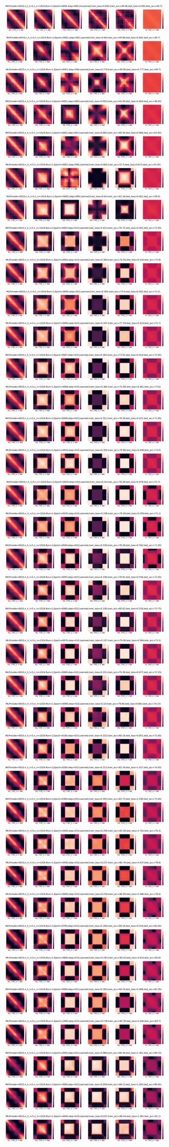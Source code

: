 <p align="center"> <img src= '../all_figs/MLP(mode=0010,n_h_l=5,n_n=1024,Run=1,Epoch=0000,step=000,UnLearned,train_loss=0.693,train_acc=49.06,test_loss=0.693,test_acc=49.7).png' /> </p>
<p align="center"> <img src= '../all_figs/MLP(mode=0010,n_h_l=5,n_n=1024,Run=1,Epoch=0001,step=003,Learned,train_loss=0.69,train_acc=49.06,test_loss=0.691,test_acc=49.7).png' /> </p>
<p align="center"> <img src= '../all_figs/MLP(mode=0010,n_h_l=5,n_n=1024,Run=1,Epoch=0001,step=006,Learned,train_loss=0.774,train_acc=49.06,test_loss=0.777,test_acc=49.7).png' /> </p>
<p align="center"> <img src= '../all_figs/MLP(mode=0010,n_h_l=5,n_n=1024,Run=1,Epoch=0001,step=009,Learned,train_loss=0.693,train_acc=45.94,test_loss=0.693,test_acc=46.65).png' /> </p>
<p align="center"> <img src= '../all_figs/MLP(mode=0010,n_h_l=5,n_n=1024,Run=1,Epoch=0002,step=003,Learned,train_loss=0.682,train_acc=66.56,test_loss=0.684,test_acc=63.65).png' /> </p>
<p align="center"> <img src= '../all_figs/MLP(mode=0010,n_h_l=5,n_n=1024,Run=1,Epoch=0002,step=006,Learned,train_loss=0.662,train_acc=57.5,test_loss=0.673,test_acc=55.05).png' /> </p>
<p align="center"> <img src= '../all_figs/MLP(mode=0010,n_h_l=5,n_n=1024,Run=1,Epoch=0002,step=009,Learned,train_loss=0.64,train_acc=62.34,test_loss=0.661,test_acc=59.0).png' /> </p>
<p align="center"> <img src= '../all_figs/MLP(mode=0010,n_h_l=5,n_n=1024,Run=1,Epoch=0003,step=010,Learned,train_loss=0.431,train_acc=76.72,test_loss=0.491,test_acc=72.65).png' /> </p>
<p align="center"> <img src= '../all_figs/MLP(mode=0010,n_h_l=5,n_n=1024,Run=1,Epoch=0004,step=010,Learned,train_loss=0.383,train_acc=76.56,test_loss=0.416,test_acc=72.8).png' /> </p>
<p align="center"> <img src= '../all_figs/MLP(mode=0010,n_h_l=5,n_n=1024,Run=1,Epoch=0005,step=010,Learned,train_loss=0.365,train_acc=75.0,test_loss=0.402,test_acc=72.2).png' /> </p>
<p align="center"> <img src= '../all_figs/MLP(mode=0010,n_h_l=5,n_n=1024,Run=1,Epoch=0006,step=010,Learned,train_loss=0.347,train_acc=77.19,test_loss=0.419,test_acc=71.7).png' /> </p>
<p align="center"> <img src= '../all_figs/MLP(mode=0010,n_h_l=5,n_n=1024,Run=1,Epoch=0007,step=010,Learned,train_loss=0.362,train_acc=73.91,test_loss=0.414,test_acc=72.65).png' /> </p>
<p align="center"> <img src= '../all_figs/MLP(mode=0010,n_h_l=5,n_n=1024,Run=1,Epoch=0008,step=010,Learned,train_loss=0.365,train_acc=75.94,test_loss=0.461,test_acc=73.6).png' /> </p>
<p align="center"> <img src= '../all_figs/MLP(mode=0010,n_h_l=5,n_n=1024,Run=1,Epoch=0009,step=010,Learned,train_loss=0.351,train_acc=78.28,test_loss=0.421,test_acc=71.85).png' /> </p>
<p align="center"> <img src= '../all_figs/MLP(mode=0010,n_h_l=5,n_n=1024,Run=1,Epoch=0010,step=010,Learned,train_loss=0.355,train_acc=76.88,test_loss=0.448,test_acc=73.0).png' /> </p>
<p align="center"> <img src= '../all_figs/MLP(mode=0010,n_h_l=5,n_n=1024,Run=1,Epoch=0020,step=010,Learned,train_loss=0.34,train_acc=78.28,test_loss=0.478,test_acc=72.7).png' /> </p>
<p align="center"> <img src= '../all_figs/MLP(mode=0010,n_h_l=5,n_n=1024,Run=1,Epoch=0030,step=010,Learned,train_loss=0.339,train_acc=78.28,test_loss=0.559,test_acc=71.1).png' /> </p>
<p align="center"> <img src= '../all_figs/MLP(mode=0010,n_h_l=5,n_n=1024,Run=1,Epoch=0040,step=010,Learned,train_loss=0.339,train_acc=78.28,test_loss=0.592,test_acc=71.65).png' /> </p>
<p align="center"> <img src= '../all_figs/MLP(mode=0010,n_h_l=5,n_n=1024,Run=1,Epoch=0050,step=010,Learned,train_loss=0.338,train_acc=78.91,test_loss=0.556,test_acc=72.65).png' /> </p>
<p align="center"> <img src= '../all_figs/MLP(mode=0010,n_h_l=5,n_n=1024,Run=1,Epoch=0060,step=010,Learned,train_loss=0.336,train_acc=80.62,test_loss=0.518,test_acc=73.75).png' /> </p>
<p align="center"> <img src= '../all_figs/MLP(mode=0010,n_h_l=5,n_n=1024,Run=1,Epoch=0070,step=010,Learned,train_loss=0.337,train_acc=79.06,test_loss=0.564,test_acc=73.3).png' /> </p>
<p align="center"> <img src= '../all_figs/MLP(mode=0010,n_h_l=5,n_n=1024,Run=1,Epoch=0080,step=010,Learned,train_loss=0.331,train_acc=79.38,test_loss=0.677,test_acc=72.55).png' /> </p>
<p align="center"> <img src= '../all_figs/MLP(mode=0010,n_h_l=5,n_n=1024,Run=1,Epoch=0090,step=010,Learned,train_loss=0.33,train_acc=79.84,test_loss=0.661,test_acc=74.15).png' /> </p>
<p align="center"> <img src= '../all_figs/MLP(mode=0010,n_h_l=5,n_n=1024,Run=1,Epoch=0100,step=010,Learned,train_loss=0.332,train_acc=80.16,test_loss=0.851,test_acc=72.65).png' /> </p>
<p align="center"> <img src= '../all_figs/MLP(mode=0010,n_h_l=5,n_n=1024,Run=1,Epoch=0200,step=010,Learned,train_loss=0.313,train_acc=82.34,test_loss=1.427,test_acc=74.05).png' /> </p>
<p align="center"> <img src= '../all_figs/MLP(mode=0010,n_h_l=5,n_n=1024,Run=1,Epoch=0300,step=010,Learned,train_loss=0.305,train_acc=83.75,test_loss=2.436,test_acc=75.65).png' /> </p>
<p align="center"> <img src= '../all_figs/MLP(mode=0010,n_h_l=5,n_n=1024,Run=1,Epoch=0400,step=010,Learned,train_loss=0.292,train_acc=83.28,test_loss=3.702,test_acc=76.3).png' /> </p>
<p align="center"> <img src= '../all_figs/MLP(mode=0010,n_h_l=5,n_n=1024,Run=1,Epoch=0500,step=010,Learned,train_loss=0.237,train_acc=85.78,test_loss=4.437,test_acc=78.8).png' /> </p>
<p align="center"> <img src= '../all_figs/MLP(mode=0010,n_h_l=5,n_n=1024,Run=1,Epoch=0600,step=010,Learned,train_loss=0.234,train_acc=86.09,test_loss=5.586,test_acc=78.4).png' /> </p>
<p align="center"> <img src= '../all_figs/MLP(mode=0010,n_h_l=5,n_n=1024,Run=1,Epoch=0700,step=010,Learned,train_loss=0.196,train_acc=90.16,test_loss=5.016,test_acc=83.65).png' /> </p>
<p align="center"> <img src= '../all_figs/MLP(mode=0010,n_h_l=5,n_n=1024,Run=1,Epoch=0800,step=010,Learned,train_loss=0.187,train_acc=90.16,test_loss=4.814,test_acc=83.8).png' /> </p>
<p align="center"> <img src= '../all_figs/MLP(mode=0010,n_h_l=5,n_n=1024,Run=1,Epoch=0900,step=010,Learned,train_loss=0.185,train_acc=90.16,test_loss=5.408,test_acc=83.35).png' /> </p>
<p align="center"> <img src= '../all_figs/MLP(mode=0010,n_h_l=5,n_n=1024,Run=1,Epoch=1000,step=010,Learned,train_loss=0.178,train_acc=90.78,test_loss=5.036,test_acc=83.7).png' /> </p>
<p align="center"> <img src= '../all_figs/MLP(mode=0010,n_h_l=5,n_n=1024,Run=1,Epoch=2000,step=010,Learned,train_loss=0.086,train_acc=96.56,test_loss=1.361,test_acc=89.15).png' /> </p>
<p align="center"> <img src= '../all_figs/MLP(mode=0010,n_h_l=5,n_n=1024,Run=1,Epoch=3000,step=010,Learned,train_loss=0.059,train_acc=98.12,test_loss=1.293,test_acc=90.45).png' /> </p>
<p align="center"> <img src= '../all_figs/MLP(mode=0010,n_h_l=5,n_n=1024,Run=1,Epoch=4000,step=010,Learned,train_loss=0.037,train_acc=98.44,test_loss=1.381,test_acc=91.1).png' /> </p>
